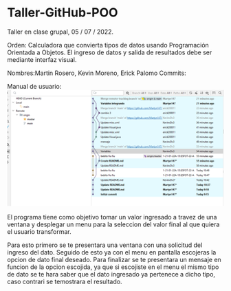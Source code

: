 # Taller-GitHub-POO
Taller en clase grupal, 05 / 07 / 2022. 

Orden:
Calculadora que convierta tipos de datos usando Programación Orientada a Objetos.
El ingreso de datos y salida de resultados debe ser mediante interfaz visual.

Nombres:Martin Rosero, Kevin Moreno, Erick Palomo
Commits:

Manual de usuario:
![img.png](img.png)

El programa tiene como objetivo tomar un valor ingresado a travez de una ventana
y desplegar un menu para la seleccion del valor final al que quiera el usuario 
transformar.

Para esto primero se te presentara una ventana con una solicitud del ingreso del dato.
Seguido de esto ya con el menu en pantalla escojeras la opcion de dato final deseado.
Para finalizar se te presentara un mensaje en funcion de la opcion escojida, ya que si
escojiste en el menu el mismo tipo de dato se te hara saber que el dato ingresado ya pertenece
a dicho tipo, caso contrari se temostrara el resultado.



